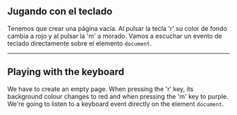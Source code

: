 ## Jugando con el teclado

Tenemos que crear una página vacía. Al pulsar la tecla 'r' su color de fondo cambia a rojo y al pulsar la 'm' a morado. Vamos a escuchar un evento de teclado directamente sobre el elemento `document`.

---

## Playing with the keyboard

We have to create an empty page. When pressing the 'r' key, its background colour changes to red and when pressing the 'm' key to purple. We're going to listen to a keyboard event directly on the element
`document`.
